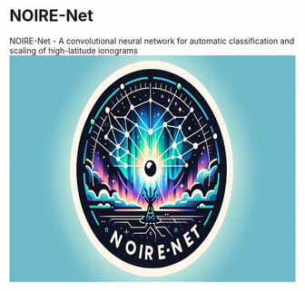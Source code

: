 # NOIRE-Net
 NOIRE-Net - A convolutional neural network for automatic classification and scaling of high-latitude ionograms
<img src="https://github.com/AndreasKvammen/NOIRE-Net/blob/main/logo.jpg?raw=true" width="800" height="400">
